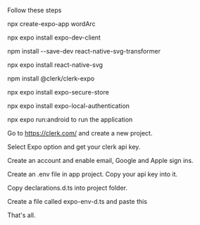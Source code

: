 Follow these steps

npx create-expo-app wordArc

npx expo install expo-dev-client

npm install --save-dev react-native-svg-transformer

npx expo install react-native-svg

npm install @clerk/clerk-expo

npx expo install expo-secure-store

npx expo install expo-local-authentication

npx expo run:android to run the application

Go to https://clerk.com/ and create a new project.

Select Expo option and get your clerk api key.

Create an account and enable email, Google and Apple sign ins.

Create an .env file in app project. Copy your api key into it.

Copy declarations.d.ts into project folder.

Create a file called expo-env-d.ts and paste this 

<reference types="expo/types" />

That's all.
